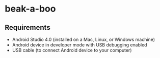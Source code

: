 # beak-a-boo


## Requirements

* Android Studio 4.0 (installed on a Mac, Linux, or Windows machine)
* Android device in developer mode with USB debugging enabled
* USB cable (to connect Android device to your computer)
